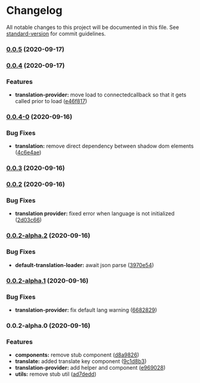 # Changelog

All notable changes to this project will be documented in this file. See [standard-version](https://github.com/conventional-changelog/standard-version) for commit guidelines.

### [0.0.5](https://github.com/kryptand/transmono/compare/v0.0.4...v0.0.5) (2020-09-17)

### [0.0.4](https://github.com/kryptand/transmono/compare/v0.0.4-0...v0.0.4) (2020-09-17)


### Features

* **translation-provider:** move load to connectedcallback so that it gets called prior to load ([e46f817](https://github.com/kryptand/transmono/commit/e46f8179b17fa796358bbb3226b2990f72648855))

### [0.0.4-0](https://github.com/kryptand/transmono/compare/v0.0.3...v0.0.4-0) (2020-09-16)


### Bug Fixes

* **translation:** remove direct dependency between shadow dom elements ([4c6e4ae](https://github.com/kryptand/transmono/commit/4c6e4ae9b8169cb319ffb80ef34c0fedd7e204ad))

### [0.0.3](https://github.com/kryptand/transmono/compare/v0.0.2...v0.0.3) (2020-09-16)

### [0.0.2](https://github.com/kryptand/transmono/compare/v0.0.2-alpha.2...v0.0.2) (2020-09-16)


### Bug Fixes

* **translation provider:** fixed error when language is not initialized ([2d03c66](https://github.com/kryptand/transmono/commit/2d03c66d8a91e8d80af0465fecc96d9d1ec33e3a))

### [0.0.2-alpha.2](https://github.com/kryptand/transmono/compare/v0.0.2-alpha.1...v0.0.2-alpha.2) (2020-09-16)


### Bug Fixes

* **default-translation-loader:** await json parse ([3970e54](https://github.com/kryptand/transmono/commit/3970e544571733c1e676e4cfad44b0a2cd0221b0))

### [0.0.2-alpha.1](https://github.com/kryptand/transmono/compare/v0.0.2-alpha.0...v0.0.2-alpha.1) (2020-09-16)


### Bug Fixes

* **translation-provider:** fix default lang warning ([6682829](https://github.com/kryptand/transmono/commit/6682829ce51fc7926df3b208c801b2b852303023))

### 0.0.2-alpha.0 (2020-09-16)


### Features

* **components:** remove stub component ([d8a9826](https://github.com/kryptand/transmono/commit/d8a982637b1dea843a3a930dfb1076ad965bc527))
* **translate:** added translate key component ([9c1d8b3](https://github.com/kryptand/transmono/commit/9c1d8b3cb2398a0ac0846002b0aec052badf0a03))
* **translation-provider:** add helper and component ([e969028](https://github.com/kryptand/transmono/commit/e9690289330921cb55b2bdcd77eb8aed38ae3cd2))
* **utils:** remove stub util ([ad7dedd](https://github.com/kryptand/transmono/commit/ad7dedd2ea3e96afaeea294178f69827be9a635f))
